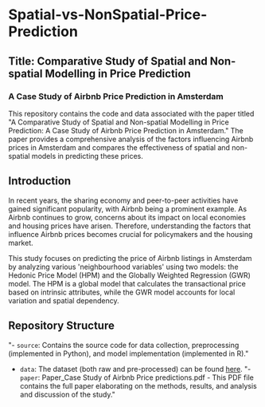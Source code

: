 # Spatial-vs-NonSpatial-Price-Prediction

## Title: Comparative Study of Spatial and Non-spatial Modelling in Price Prediction
### A Case Study of Airbnb Price Prediction in Amsterdam

This repository contains the code and data associated with the paper titled "A Comparative Study of Spatial and Non-spatial Modelling in Price Prediction: A Case Study of Airbnb Price Prediction in Amsterdam." The paper provides a comprehensive analysis of the factors influencing Airbnb prices in Amsterdam and compares the effectiveness of spatial and non-spatial models in predicting these prices.

## Introduction
In recent years, the sharing economy and peer-to-peer activities have gained significant popularity, with Airbnb being a prominent example. As Airbnb continues to grow, concerns about its impact on local economies and housing prices have arisen. Therefore, understanding the factors that influence Airbnb prices becomes crucial for policymakers and the housing market.

This study focuses on predicting the price of Airbnb listings in Amsterdam by analyzing various 'neighbourhood variables' using two models: the Hedonic Price Model (HPM) and the Globally Weighted Regression (GWR) model. The HPM is a global model that calculates the transactional price based on intrinsic attributes, while the GWR model accounts for local variation and spatial dependency.

## Repository Structure
"- `source`: Contains the source code for data collection, preprocessing (implemented in Python), and model implementation (implemented in R)."
- `data`: The dataset (both raw and pre-processed) can be found [here](https://doi.org/10.5281/zenodo.8126348).
"- `paper`: Paper_Case Study of Airbnb Price predictions.pdf - This PDF file contains the full paper elaborating on the methods, results, and analysis and discussion of the study."
